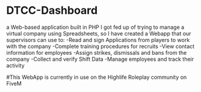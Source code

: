 # DTCC-Dashboard
a Web-based application built in PHP
I got fed up of trying to manage a virtual company using Spreadsheets, so I have created a Webapp that our supervisors can use to:
-Read and sign Applications from players to work with the company
-Complete training procedures for recruits
-View contact information for employees
-Assign strikes, dismissals and bans from the company
-Collect and verify Shift Data
-Manage employees and track their activity

#This WebApp is currently in use on the Highlife Roleplay community on FiveM
